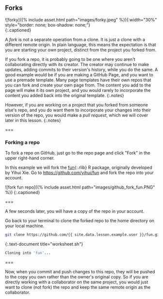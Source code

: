 ---
---

## Forks

![forky]({% include asset.html path="images/forky.jpeg" %}){:width="30%" style="border: none; box-shadow: none;"}  
{:.captioned}

A *fork* is not a separate operation from a clone. It is just a clone with a different remote origin. 
In plain language, this means the expectation is that you are starting your own project, distinct from
the project you forked from.

If you fork a repo, it is probably going to be one where you aren't collaborating directly with its creator. The creator may
continue to make updates, adding commits to their version's history, while you do the same. A good example would be if you are
making a GitHub Page, and you want to use a premade template. Many page templates have their own repos that you can fork and
create your own page from. The content you add to the page will make it its own project, and you would rarely to incorporate the content you added back into the original template.
{:.notes}

However, if you are working on a project that you forked from someone else's repo, and you do
want them to incorporate your changes into their version of the repo, you would make a 
*pull request*, which we will cover later in this lesson.
{:.notes}

===

### Forking a repo

To fork a repo on GitHub, just go to the repo page and click "Fork" in the upper right-hand corner.

In this example we will fork the [fun](){:.rlib} R package, originally developed by Yihui Xie. 
Go to <https://github.com/yihui/fun> and fork the repo into your account.

![fork fun repo]({% include asset.html path="images/github_fork_fun.PNG" %})
{:.captioned}

===

A few seconds later, you will have a copy of the repo in your account.

Go back to your terminal to clone the forked repo to the home directory on your local machine.

~~~bash
git clone https://github.com/{{ site.data.lesson.example.user }}/fun.git
~~~
{:.text-document title="worksheet.sh"}

~~~bash
Cloning into 'fun'...
~~~

===

Now, when you commit and push changes to this repo, they will be pushed to the copy you
own rather than the owner's original copy. So if you are directly working with
a collaborator on the same project, you would just want to clone (not fork) the repo and 
keep the same remote origin as the collaborator.
